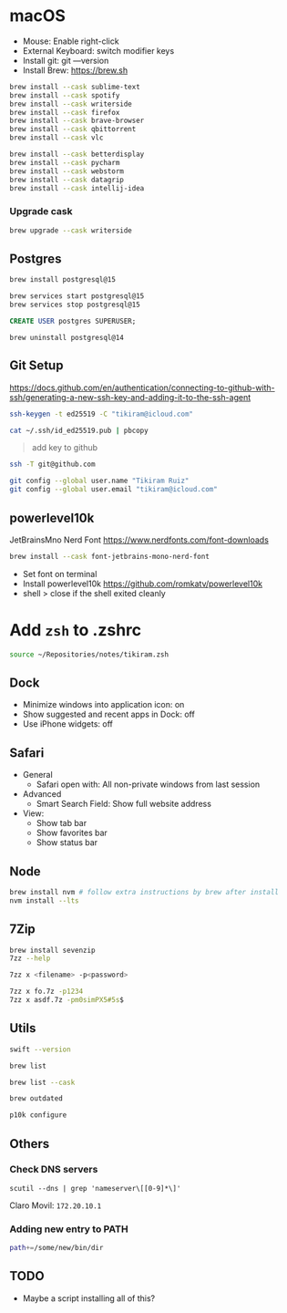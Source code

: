 # macOS

+ Mouse: Enable right-click
+ External Keyboard: switch modifier keys
+ Install git: git —version
+ Install Brew: https://brew.sh

```bash
brew install --cask sublime-text
brew install --cask spotify
brew install --cask writerside
brew install --cask firefox
brew install --cask brave-browser
brew install --cask qbittorrent
brew install --cask vlc
```

```bash
brew install --cask betterdisplay
brew install --cask pycharm
brew install --cask webstorm
brew install --cask datagrip
brew install --cask intellij-idea
```

### Upgrade cask

```bash
brew upgrade --cask writerside
```

## Postgres

```bash
brew install postgresql@15

brew services start postgresql@15
brew services stop postgresql@15
```

```sql
CREATE USER postgres SUPERUSER;
```

```
brew uninstall postgresql@14
```

## Git Setup

https://docs.github.com/en/authentication/connecting-to-github-with-ssh/generating-a-new-ssh-key-and-adding-it-to-the-ssh-agent

```bash
ssh-keygen -t ed25519 -C "tikiram@icloud.com"

cat ~/.ssh/id_ed25519.pub | pbcopy
```

> add key to github

```bash
ssh -T git@github.com
```

```bash
git config --global user.name "Tikiram Ruiz"
git config --global user.email "tikiram@icloud.com"
```

## powerlevel10k

JetBrainsMno Nerd Font
https://www.nerdfonts.com/font-downloads

```bash
brew install --cask font-jetbrains-mono-nerd-font
```

* Set font on terminal
* Install powerlevel10k https://github.com/romkatv/powerlevel10k
* shell > close if the shell exited cleanly

# Add `zsh` to .zshrc

```bash
source ~/Repositories/notes/tikiram.zsh
```

## Dock

+ Minimize windows into application icon: on
+ Show suggested and recent apps in Dock: off
+ Use iPhone widgets: off

## Safari

+ General
    - Safari open with: All non-private windows from last session
+ Advanced
    - Smart Search Field: Show full website address
+ View:
    - Show tab bar
    - Show favorites bar
    - Show status bar

## Node

```bash
brew install nvm # follow extra instructions by brew after install
nvm install --lts
```

## 7Zip

```bash
brew install sevenzip
7zz --help
```

```bash
7zz x <filename> -p<password>
```

```bash
7zz x fo.7z -p1234
7zz x asdf.7z -pm0simPX5#5s$
```

## Utils

```bash
swift --version
```

```bash
brew list
```

```bash
brew list --cask
```

```bash
brew outdated
```

```bash
p10k configure
```

## Others

### Check DNS servers

```
scutil --dns | grep 'nameserver\[[0-9]*\]'
```

Claro Movil: `172.20.10.1`


### Adding new entry to PATH

```bash
path+=/some/new/bin/dir
```

## TODO

- Maybe a script installing all of this?